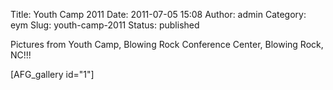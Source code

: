 Title: Youth Camp 2011
Date: 2011-07-05 15:08
Author: admin
Category: eym
Slug: youth-camp-2011
Status: published

Pictures from Youth Camp, Blowing Rock Conference Center, Blowing Rock,
NC!!!

\[AFG\_gallery id="1"\]
